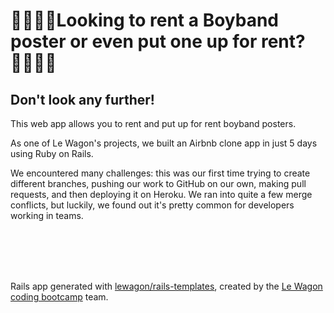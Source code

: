 # 👨‍🎤🧑‍🎤Looking to rent a Boyband poster or even put one up for rent?👩‍🎤👨‍🎤
## Don't look any further!

<p>This web app allows you to rent and put up for rent boyband posters.</p>

<p>As one of Le Wagon's projects, we built an Airbnb clone app in just 5 days using Ruby on Rails.</p>

<p>We encountered many challenges: this was our first time trying to create different branches, pushing our work to GitHub on our own, making pull requests, and then deploying it on Heroku. We ran into quite a few merge conflicts, but luckily, we found out it's pretty common for developers working in teams.</p>

<br>
<br>
<br>
<br>

Rails app generated with [lewagon/rails-templates](https://github.com/lewagon/rails-templates), created by the [Le Wagon coding bootcamp](https://www.lewagon.com) team.
